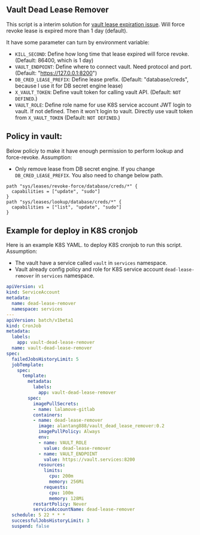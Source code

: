 Vault Dead Lease Remover
---
This script is a interim solution for [vault lease expiration issue]. Will force revoke lease is expired more than 1 day (default).

It have some parameter can turn by environment variable:
- `KILL_SECOND`: Define how long time that lease expired will force revoke. (Default: 86400, which is 1 day) 
- `VAULT_ENDPOINT`: Define where to connect vault. Need protocol and port. (Default: "https://127.0.0.1:8200")
- `DB_CRED_LEASE_PREFIX`: Define lease prefix. (Default: "database/creds", because I use it for DB secret engine lease) 
- `X_VAULT_TOKEN`: Define vault token for calling vault API. (Default: `NOT DEFINED`.)
- `VAULT_ROLE`: Define role name for  use K8S service account JWT login to vault. If not defined. Then it won't login to vault. Directly use vault token from `X_VAULT_TOKEN` (Default: `NOT DEFINED`.)

## Policy in vault:
Below policiy to make it have enough permission to perform lookup and force-revoke.
Assumption:
- Only remove lease from DB secret engine. If you change `DB_CRED_LEASE_PREFIX`. You also need to change below path.
```hcl
path "sys/leases/revoke-force/database/creds/*" {
  capabilities = ["update", "sudo"]
}
path "sys/leases/lookup/database/creds/*" {
  capabilities = ["list", "update", "sudo"]
}
```

## Example for deploy in K8S cronjob
Here is an example K8S YAML. to deploy K8S cronjob to run this script.
Assumption:
- The vault have a service called `vault` in `services` namespace.
- Vault already config policy and role for K8S service account `dead-lease-remover` in `services` namespace.
```yaml
apiVersion: v1
kind: ServiceAccount
metadata:
  name: dead-lease-remover
  namespace: services
---
apiVersion: batch/v1beta1
kind: CronJob
metadata:
  labels:
    app: vault-dead-lease-remover
  name: vault-dead-lease-remover
spec:
  failedJobsHistoryLimit: 5
  jobTemplate:
    spec:
      template:
        metadata:
          labels:
            app: vault-dead-lease-remover
        spec:
          imagePullSecrets:
          - name: lalamove-gitlab
          containers:
          - name: dead-lease-remover
            image: alantang888/vault_dead_lease_remover:0.2
            imagePullPolicy: Always
            env:
            - name: VAULT_ROLE
              value: dead-lease-remover
            - name: VAULT_ENDPOINT
              value: https://vault.services:8200
            resources:
              limits:
                cpu: 200m
                memory: 256Mi
              requests:
                cpu: 100m
                memory: 128Mi
          restartPolicy: Never
          serviceAccountName: dead-lease-remover
  schedule: 5 22 * * *
  successfulJobsHistoryLimit: 3
  suspend: false
```

[vault lease expiration issue]: https://github.com/hashicorp/vault/issues/6058
